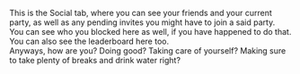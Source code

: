 This is the Social tab, where you can see your friends and your current party, as well as any pending invites you might have to join a said party.
<br />
You can see who you blocked here as well, if you have happened to do that. 
<br />
You can also see the leaderboard here too.
<br />
Anyways, how are you? Doing good? Taking care of yourself? Making sure to take plenty of breaks and drink water right?